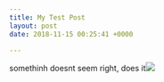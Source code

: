 ```yaml
---
title: My Test Post
layout: post
date: 2018-11-15 00:25:41 +0000

---
```

somethinh doesnt seem right, does it![](/uploads/2017/11/14/alejandra-higareda-295605.jpg)